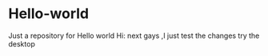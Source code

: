 # Hello-world
Just a repository for Hello world
Hi: next gays ,I just test the changes
try the desktop
